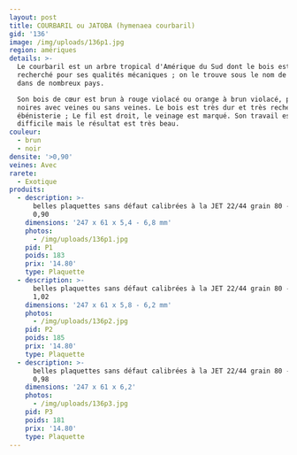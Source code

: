 ```yaml
---
layout: post
title: COURBARIL ou JATOBA (hymenaea courbaril)
gid: '136'
image: /img/uploads/136p1.jpg
region: amériques
details: >-
  Le courbaril est un arbre tropical d'Amérique du Sud dont le bois est
  recherché pour ses qualités mécaniques ; on le trouve sous le nom de jatoba
  dans de nombreux pays. 

  Son bois de cœur est brun à rouge violacé ou orange à brun violacé, presque
  noires avec veines ou sans veines. Le bois est très dur et très recherché en
  ébénisterie ; Le fil est droit, le veinage est marqué. Son travail est assez
  difficile mais le résultat est très beau.
couleur:
  - brun
  - noir
densite: '>0,90'
veines: Avec
rarete:
  - Exotique
produits:
  - description: >-
      belles plaquettes sans défaut calibrées à la JET 22/44 grain 80 - densité
      0,90
    dimensions: '247 x 61 x 5,4 - 6,8 mm'
    photos:
      - /img/uploads/136p1.jpg
    pid: P1
    poids: 183
    prix: '14.80'
    type: Plaquette
  - description: >-
      belles plaquettes sans défaut calibrées à la JET 22/44 grain 80 - densité
      1,02
    dimensions: '247 x 61 x 5,8 - 6,2 mm'
    photos:
      - /img/uploads/136p2.jpg
    pid: P2
    poids: 185
    prix: '14.80'
    type: Plaquette
  - description: >-
      belles plaquettes sans défaut calibrées à la JET 22/44 grain 80 - densité
      0,98
    dimensions: '247 x 61 x 6,2'
    photos:
      - /img/uploads/136p3.jpg
    pid: P3
    poids: 181
    prix: '14.80'
    type: Plaquette
---
```


